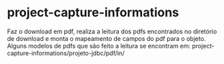 # project-capture-informations

Faz o download em pdf, realiza a leitura dos pdfs encontrados no diretório de download e monta o mapeamento de campos do pdf para o objeto.
Alguns modelos de pdfs que são feito a leitura se encontram em: project-capture-informations/projeto-jdbc/pdf/in/
